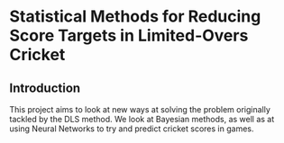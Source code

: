 # Statistical Methods for Reducing Score Targets in Limited-Overs Cricket

## Introduction

This project aims to look at new ways at solving the problem originally tackled by the DLS method. We look at Bayesian methods, 
as well as at using Neural Networks to try and predict cricket scores in games. 


